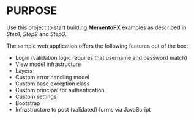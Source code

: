 PURPOSE
===========

Use this project to start building **MementoFX** examples as described in _Step1_, _Step2_ and _Step3_.

The sample web application offers the following features out of the box:

+ Login (validation logic requires that username and password match)
+ View model infrastructure
+ Layers
+ Custom error handling model
+ Custom base exception class
+ Custom principal for authentication
+ Custom settings
+ Bootstrap
+ Infrastructure to post (validated) forms via JavaScript 
